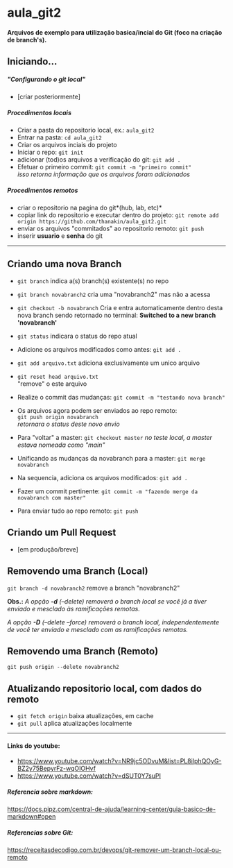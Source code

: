 # aula_git2

#### Arquivos de exemplo para utilização basica/incial do Git (foco na criação de branch's).

## Iniciando...

##### "Configurando o git local"
* [criar posteriormente] <!-- //TODOrefatorar ordenação dos itens -->

##### Procedimentos locais
* Criar a pasta do repositorio local, ex.: `aula_git2`
* Entrar na pasta: `cd aula_git2`
* Criar os arquivos inciais do projeto
* Iniciar o repo: `git init`
* adicionar (tod)os arquivos a verificação do git: `git add .`
* Efetuar o primeiro commit: `git commit -m "primeiro commit"`<br>
*isso retorna informação que os arquivos foram adicionados*

##### Procedimentos remotos
* criar o repositorio na pagina do git*(hub, lab, etc)*
* copiar link do repositorio e executar dentro do projeto:
`git remote add origin https://github.com/thanakin/aula_git2.git`
* enviar os arquivos "commitados" ao repositorio remoto: `git push`
* inserir **usuario** e **senha** do git

<hr>

## Criando uma nova Branch

* `git branch` indica a(s) branch(s) existente(s) no repo
* `git branch novabranch2` cria uma "novabranch2" mas não a acessa
* `git checkout -b novabranch` 
Cria e entra automaticamente dentro desta nova branch sendo retornado no terminal: **Switched to a new branch 'novabranch'**<br>

* `git status` indicara o status do repo atual<br>
* Adicione os arquivos modificados como antes: `git add .`<br>
* `git add arquivo.txt` adiciona exclusivamente um unico arquivo<br>
* `git reset head arquivo.txt`<br> "remove" o este arquivo
* Realize o commit das mudanças: `git commit -m "testando nova branch"`<br>
* Os arquivos agora podem ser enviados ao repo remoto:<br>
`git push origin novabranch`<br>
*retornara o status deste novo envio*<br>
* Para "voltar" a master: `git checkout master`
*no teste local, a master estava nomeada como "main"*
* Unificando as mudanças da novabranch para a master:
`git merge novabranch`<br>
* Na sequencia, adiciona os arquivos modificados:
`git add .`
* Fazer um commit pertinente:
`git commit -m "fazendo merge da novabranch com master"`
* Para enviar tudo ao repo remoto:
`git push`


## Criando um Pull Request 
* [em produção/breve]

## Removendo uma Branch (Local)

`git branch -d novabranch2` remove a branch "novabranch2"

**Obs.:** 
*A opção __-d__ (–delete) removerá o branch local se você já a tiver enviado e mesclado às ramificações remotas.*

*A opção __-D__ (–delete –force) removerá o branch local, independentemente de você ter enviado e mesclado com as ramificações remotas.*

## Removendo uma Branch (Remoto)

`git push origin --delete novabranch2`

## Atualizando repositorio local, com dados do remoto
* `git fetch origin` baixa atualizações, em cache
* `git pull` aplica atualizações localmente

<hr>

#### Links do youtube: 
* <https://www.youtube.com/watch?v=NR9jc5ODvuM&list=PL8iIphQOyG-BZ2y75BepyrFz-wqOIOHvf>
* <https://www.youtube.com/watch?v=dSUT0Y7suPI>


##### Referencia sobre markdown:
<https://docs.pipz.com/central-de-ajuda/learning-center/guia-basico-de-markdown#open>

##### Referencias sobre Git:
<https://receitasdecodigo.com.br/devops/git-remover-um-branch-local-ou-remoto>